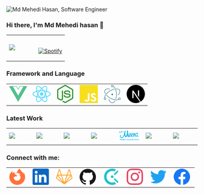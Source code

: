 
![Md Mehedi Hasan, Software Engineer](https://github.com/Mahadi74/Mahadi74/blob/main/Animation.gif)
### Hi there, I'm Md Mehedi hasan 👋

<table width="100%"> 
  <tr>
  <td width="50%">    
    <a href="https://github.com/Mahadi74"><img src="https://github-readme-stats.vercel.app/api?username=Mahadi74&count_private=true&show_icons=true&hide_border=true&theme=radical" height="165" /></a>
  </td>
  <td width="50%">
      
&nbsp; <br> [![Spotify](https://novatorem.vercel.app/api/spotify)]()

  </td>
  
  </table>

### Framework and Language 

<table width="100%"> 
  <tr>
  <td width="16.666%"> 
      <img src="https://github.com/Mahadi74/Mahadi74/blob/main/assest/vue.svg" width="100%"/>
   </td>
  <td width="16.666%">
      <img src="https://github.com/Mahadi74/Mahadi74/blob/main/assest/react.svg" width="100%"/>
  </td>
  <td width="16.666%">
       <img src="https://github.com/Mahadi74/Mahadi74/blob/main/assest/node.svg" width="100%"/>
   </td>
  <td width="16.666%">
       <img src="https://github.com/Mahadi74/Mahadi74/blob/main/assest/javascript.svg" width="100%"/>
  </td>
  <td width="16.666%">
       <img src="https://github.com/Mahadi74/Mahadi74/blob/main/assest/electron.svg" width="100%"/>
  </td>
  <td width="16.666%">
       <img src="https://github.com/Mahadi74/Mahadi74/blob/main/assest/next.svg" width="100%"/>
  </td>
  </table>

  ### Latest Work
<table width="100%"> 
  <tr>
    <td width="14.285%">
       <a href="https://healthbuddy.plus/"><img src="https://healthbuddy.plus/logo-img.svg" width="100%"/></a>
    </td>
    <td width="14.285%"> 
     <a herf="https://safeinternet.unicefbangladesh.org/"><img src="https://1688997010.rsc.cdn77.org/apple-touch-icon.png" width="100%"/></a>
   </td>
  <td width="14.285%">
      <a href="https://ncbelearning.fpmu.gov.bd/"><img src="https://ncbelearning.fpmu.gov.bd/img/NCB.2789fccb.png" width="100%"/></a>
  </td>
  <td width="14.285%">
       <a href="https://adolescent.nnsop.org/"><img src="https://adolescent.nnsop.org/assets/exported/logo.png" width="100%"/></a>
   </td>
  <td width="14.285%">
       <a href="https://www.meenamedia.unicefbangladesh.org/"><img src="https://github.com/Mahadi74/Mahadi74/blob/main/assest/meena.png" width="100%"/></a>
  </td>
  <td width="14.285%">
       <a href="https://apps.shopify.com/quick-announcement"><img src="https://cdn.shopify.com/app-store/listing_images/0cb1446aeda6fbf729b655a7ef127dfc/icon/CN/Nu6z0lu8CEAE=.jpg?height=168&quality=90&width=168" width="100%"/></a>
  </td>
  <td width="14.285%">
       <a href="https://volunteer.unicefbangladesh.org/wash-hand"><img src="https://www.meenamedia.unicefbangladesh.org/assets/user/img/favicon.ico" width="100%"/></a>
  </td>
  </table>

  ### Connect with me:

  <table width="100%"> 
  <tr>
   <td width="12.5%"> 
     <a href="https://mehediswe.me"> <img src="https://github.com/Mahadi74/Mahadi74/blob/main/assest/browser.svg" width="90%"/></a>
   </td>
    <td width="12.5%"> 
     <a href="https://www.linkedin.com/in/mahadi74"> <img src="https://github.com/Mahadi74/Mahadi74/blob/main/assest/linkedin.svg" width="90%"/></a>
   </td>
  <td width="12.5%">
      <a href="https://gitlab.com/Mahadi74"><img src="https://github.com/Mahadi74/Mahadi74/blob/main/assest/gitlab.svg" width="90%"/></a>
  </td>
  <td width="12.5%">
       <a href="https://github.com/mehedi-rul"><img src="https://github.com/Mahadi74/Mahadi74/blob/main/assest/github.svg" width="90%"/></a>
   </td>
  <td width="12.5%">
       <a href="https://www.coderbyte.com/profile/saiful24"><img src="https://github.com/Mahadi74/Mahadi74/blob/main/assest/coderbyte.svg" width="90%"/></a>
  </td>
  <td width="12.5%">
       <a href="https://github.com/Mahadi74"><img src="https://github.com/Mahadi74/Mahadi74/blob/main/assest/instagram.svg" width="90%"/></a>
  </td>
  <td width="12.5%">
       <a href="https://github.com/Mahadi74"><img src="https://github.com/Mahadi74/Mahadi74/blob/main/assest/twitter.svg" width="90%"/></a>
  </td>
  <td width="12.5%">
       <a href="https://www.facebook.com/mahadihasanshunno"><img src="https://github.com/Mahadi74/Mahadi74/blob/main/assest/facebook.svg" width="90%"/></a>
  </td>
  </table>